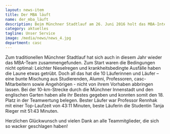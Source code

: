```yaml
---
layout: news-item
title: Der MBA läuft
name: der_mba_läuft
description: Beim Münchner Stadtlauf am 26. Juni 2016 holt das MBA-International Management-Team den 18. Platz.
category: aktuelles
tagline: Unser Service
image: /media/news/news_4.jpg
department: casc
---
```


Zum traditionellen Münchner Stadtlauf hat sich auch in diesem Jahr wieder das MBA-Team zusammengefunden. Zum Start waren die Bedingungen nicht optimal: Leichter Nieselregen und krankheitsbedingte Ausfälle haben die Laune etwas getrübt. Doch all das hat die 10 Läuferinnen und Läufer – eine bunte Mischung aus Studierenden, Alumni, Professoren, casc-Mitarbeitern sowie Angehörigen - nicht von ihrem Vorhaben abbringen lassen. Bei der 10-km-Strecke durch die Münchner Innenstadt und den englischen Garten haben alle ihr Bestes gegeben und konnten somit den 18. Platz in der Teamwertung belegen. Bester Läufer war Professor Rennhak mit einer Top-Laufzeit von 43:11 Minuten, beste Läuferin die Studentin Tanja Rieger mit 51:43 Minuten.

Herzlichen Glückwunsch und vielen Dank an alle Teammitglieder, die sich so wacker geschlagen haben!
